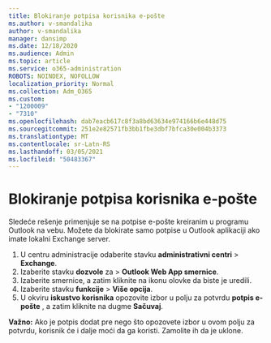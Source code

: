 ```yaml
---
title: Blokiranje potpisa korisnika e-pošte
ms.author: v-smandalika
author: v-smandalika
manager: dansimp
ms.date: 12/18/2020
ms.audience: Admin
ms.topic: article
ms.service: o365-administration
ROBOTS: NOINDEX, NOFOLLOW
localization_priority: Normal
ms.collection: Adm_O365
ms.custom:
- "1200009"
- "7310"
ms.openlocfilehash: dab7eacb617c8f3a8bd63634e974166b6e448d75
ms.sourcegitcommit: 251e2e82571fb3bb1fbe3dbf7bfca30e004b3373
ms.translationtype: MT
ms.contentlocale: sr-Latn-RS
ms.lasthandoff: 03/05/2021
ms.locfileid: "50483367"
---
```

# <a name="block-user-made-email-signatures"></a>Blokiranje potpisa korisnika e-pošte

Sledeće rešenje primenjuje se na potpise e-pošte kreiranim u programu Outlook na vebu. Možete da blokirate samo potpise u Outlook aplikaciji ako imate lokalni Exchange server.

1. U centru administracije odaberite stavku **administrativni centri**  >  **Exchange**.
2. Izaberite stavku **dozvole** za  >  **Outlook Web App smernice**.
3. Izaberite smernice, a zatim kliknite na ikonu olovke da biste je uredili.
4. Izaberite stavku **funkcije**  >  **Više opcija**.
5. U okviru **iskustvo korisnika** opozovite izbor u polju za potvrdu **potpis e-pošte** , a zatim kliknite na dugme **Sačuvaj**.

**Važno:** Ako je potpis dodat pre nego što opozovete izbor u ovom polju za potvrdu, korisnik će i dalje moći da ga koristi. Zamolite ih da je uklone.
